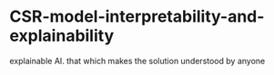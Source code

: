# CSR-model-interpretability-and-explainability
explainable AI. that which makes the solution understood by anyone
